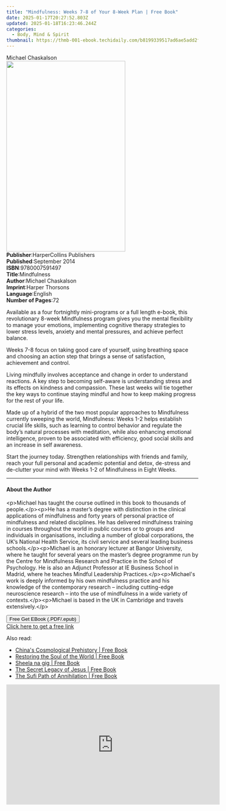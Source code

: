 ```yaml
---
title: "Mindfulness: Weeks 7-8 of Your 8-Week Plan | Free Book"
date: 2025-01-17T20:27:52.803Z
updated: 2025-01-18T16:23:46.244Z
categories:
  - Body, Mind & Spirit
thumbnail: https://thmb-001-ebook.techidaily.com/b8199339517ad6ae5add2f87d4a1131850a538045df08ab82f8cbcdf0a8900ca.jpg
---
```

<main id="book-container">
  <div class="flex flex-col">
    <div class="book-brief flex-1 py-6 px-4 sm:p-6 md:py-10 md:px-8">
      <!-- brief-->
      <div class="book-brief-main">Michael Chaskalson</div>
    </div>
    <div
      class="book-meta-info flex-1 grid gap-4 col-start-1 col-end-3 row-start-1 sm:mb-6 sm:grid-cols-4 lg:gap-6 lg:col-start-2 lg:row-end-6 lg:row-span-6 lg:mb-0"
    >
      <div
        class="book-meta-info-left place-content-center mt-4 p-4 text-sm leading-6 col-start-2 col-span-2 dark:text-slate-400"
      >
        <img
          class="w-full h-500 object-cover rounded-lg sm:h-255 sm:col-span-2 lg:col-span-full"
          src="https://img-001-ebook.techidaily.com/cdb5215cb593e3635137a3bfb3b2b68c66f5d98e160ed2bfd5ca8a1659b3389d.jpg"
          alt=""
          width="312"
          height="500"
        />
      </div>
      <div
        class="book-meta-info-right mt-2 col-start-1 row-start-2 col-span-3 self-center"
      >
        <!-- meta data  -->
        <div class="flex flex-col px-4 md:px-8">
          <div class="flex-1">
            <strong>Publisher</strong>:<span class="px-2"
              >HarperCollins Publishers</span
            >
          </div>
          <div class="flex-1">
            <strong>Published</strong>:<span class="px-2">September 2014</span>
          </div>
          <div class="flex-1">
            <strong>ISBN</strong>:<span class="px-2">9780007591497</span>
          </div>
          <div class="flex-1">
            <strong>Title</strong>:<span class="px-2">Mindfulness</span>
          </div>
          <div class="flex-1">
            <strong>Author</strong>:<span class="px-2">Michael Chaskalson</span>
          </div>
          <div class="flex-1">
            <strong>Imprint</strong>:<span class="px-2">Harper Thorsons</span>
          </div>
          <div class="flex-1">
            <strong>Language</strong>:<span class="px-2">English</span>
          </div>
          <div class="flex-1">
            <strong>Number of Pages</strong>:<span class="px-2">72</span>
          </div>
        </div>
      </div>
    </div>
    <div class="book-description flex-1 py-6 px-4 sm:p-6 md:py-10 md:px-8">
      <div class="book-description-main">
        <div accordion-content="" id="description">
          <p>
            Available as a four fortnightly mini-programs or a full length
            e-book, this revolutionary 8-week Mindfulness program gives you the
            mental flexibility to manage your emotions, implementing cognitive
            therapy strategies to lower stress levels, anxiety and mental
            pressures, and achieve perfect balance.
          </p>
          <p>
            Weeks 7-8 focus on taking good care of yourself, using breathing
            space and choosing an action step that brings a sense of
            satisfaction, achievement and control.
          </p>
          <p>
            Living mindfully involves acceptance and change in order to
            understand reactions. A key step to becoming self-aware is
            understanding stress and its effects on kindness and compassion.
            These last weeks will tie together the key ways to continue staying
            mindful and how to keep making progress for the rest of your life.
          </p>
          <p>
            Made up of a hybrid of the two most popular approaches to
            Mindfulness currently sweeping the world, Mindfulness: Weeks 1-2
            helps establish crucial life skills, such as learning to control
            behavior and regulate the body’s natural processes with meditation,
            while also enhancing emotional intelligence, proven to be associated
            with efficiency, good social skills and an increase in self
            awareness.
          </p>
          <p>
            Start the journey today. Strengthen relationships with friends and
            family, reach your full personal and academic potential and detox,
            de-stress and de-clutter your mind with Weeks 1-2 of Mindfulness in
            Eight Weeks.
          </p>
        </div>
        <div class="accordion-fader"></div>
      </div>
    </div>
    <div class="book-excerpts flex-1 py-6 px-4 sm:p-6 md:py-10 md:px-8">
      <!-- excerpts-->
      <div class="book-excerpts-main">
        <hr />
        <h4 class="placeholder placeholder-heading">
          <span>About the Author</span>
        </h4>
        <p>
          &lt;p&gt;Michael has taught the course outlined in this book to
          thousands of people.&lt;/p&gt;&lt;p&gt;He has a master’s degree with
          distinction in the clinical applications of mindfulness and forty
          years of personal practice of mindfulness and related disciplines. He
          has delivered mindfulness training in courses throughout the world in
          public courses or to groups and individuals in organisations,
          including a number of global corporations, the UK’s National Health
          Service, its civil service and several leading business
          schools.&lt;/p&gt;&lt;p&gt;Michael is an honorary lecturer at Bangor
          University, where he taught for several years on the master’s degree
          programme run by the Centre for Mindfulness Research and Practice in
          the School of Psychology. He is also an Adjunct Professor at IE
          Business School in Madrid, where he teaches Mindful Leadership
          Practices.&lt;/p&gt;&lt;p&gt;Michael's work is deeply informed by his
          own mindfulness practice and his knowledge of the contemporary
          research – including cutting-edge neuroscience research – into the use
          of mindfulness in a wide variety of
          contexts.&lt;/p&gt;&lt;p&gt;Michael is based in the UK in Cambridge
          and travels extensively.&lt;/p&gt;
        </p>
      </div>
    </div>
    <div
      class="book-about-author flex-1 py-6 px-4 sm:p-6 md:py-10 md:px-8"
    ></div>
    <div class="book-free-get flex-1 py-6 px-4 sm:p-6 md:py-10 md:px-8">
      <button
        id="btn-free-get"
        class="bg-blue-500 hover:bg-blue-700 text-white font-bold py-2 px-4 rounded"
      >
        Free Get EBook (.PDF/.epub)
      </button>
      <div id="countdown-display" class="px-2 text-lg mt-2"></div>
      <a
        id="free-link"
        class="hidden bg-blue-500 hover:bg-blue-700 text-white font-bold py-2 px-4 rounded"
        href="https://www.ebooks.com/en-us/book/2213471/mindfulness-weeks-7-8-of-your-8-week-plan/michael-chaskalson/"
        target="_blank"
        >Click here to get a free link</a
      >
    </div>
    <script>
      let countdownTime = 0;
      let countdownInterval = null;
      document
        .getElementById('btn-free-get')
        .addEventListener('click', startCountdown);
      function startCountdown() {
        countdownTime = new Date().getTime() + 60000 * 3;
        countdownInterval = setInterval(updateCountdown, 1000);
        document.getElementById('btn-free-get').disabled = true;
        document
          .getElementById('btn-free-get')
          .classList.add('bg-gray-500', 'cursor-not-allowed');
      }
      function updateCountdown() {
        let currentTime = new Date().getTime();
        let timeLeft = countdownTime - currentTime;
        let secondsLeft = Math.floor(timeLeft / 1000);
        document.getElementById('countdown-display').innerHTML =
          `Remaining time: ${secondsLeft} seconds.`;
        if (secondsLeft <= 0) {
          clearInterval(countdownInterval);
          document.getElementById('btn-free-get').classList.add('hidden');
          document.getElementById('free-link').classList.remove('hidden');
          document.getElementById('countdown-display').innerHTML = '';
        }
      }
    </script>
  </div>
</main>

<ins class="adsbygoogle"
      style="display:block"
      data-ad-client="ca-pub-7571918770474297"
      data-ad-slot="8358498916"
      data-ad-format="auto"
      data-full-width-responsive="true"></ins>
    

<span class="atpl-alsoreadstyle">Also read:</span>
<div><ul>
<li><a href="https://novels-ebooks.techidaily.com/95782056-9781620553305-chinas-cosmological-prehistory/"><u>China's Cosmological Prehistory | Free Book</u></a></li>
<li><a href="https://novels-ebooks.techidaily.com/95782057-9781620553602-restoring-the-soul-of-the-world/"><u>Restoring the Soul of the World | Free Book</u></a></li>
<li><a href="https://novels-ebooks.techidaily.com/95782063-9781620555965-sheela-na-gig/"><u>Sheela na gig | Free Book</u></a></li>
<li><a href="https://novels-ebooks.techidaily.com/95782064-9781594779213-the-secret-legacy-of-jesus/"><u>The Secret Legacy of Jesus | Free Book</u></a></li>
<li><a href="https://novels-ebooks.techidaily.com/95782061-9781620552759-the-sufi-path-of-annihilation/"><u>The Sufi Path of Annihilation | Free Book</u></a></li>
</ul></div>

<!-- affiliate ads begin -->
<iframe width="560" height="315" src="https://www.youtube.com/embed/RvR5PNhspKE?si=uJcMYK9v-_Xq7fAg" title="YouTube video player" frameborder="0" allow="accelerometer; autoplay; clipboard-write; encrypted-media; gyroscope; picture-in-picture; web-share" referrerpolicy="strict-origin-when-cross-origin" allowfullscreen></iframe>
<!-- affiliate ads end -->

